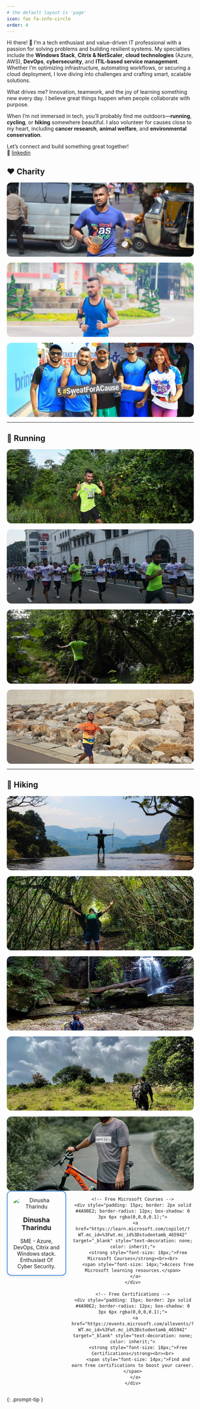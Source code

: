 ```yaml
---
# the default layout is 'page'
icon: fas fa-info-circle
order: 4
---
```

Hi there! 👋 I’m a tech enthusiast and value-driven IT professional with a passion for solving problems and building resilient systems. My specialties include the **Windows Stack**, **Citrix & NetScaler**, **cloud technologies** (Azure, AWS), **DevOps**, **cybersecurity**, and **ITIL-based service management**. Whether I’m optimizing infrastructure, automating workflows, or securing a cloud deployment, I love diving into challenges and crafting smart, scalable solutions.

What drives me? Innovation, teamwork, and the joy of learning something new every day. I believe great things happen when people collaborate with purpose.

When I’m not immersed in tech, you’ll probably find me outdoors—**running**, **cycling**, or **hiking** somewhere beautiful. I also volunteer for causes close to my heart, including **cancer research**, **animal welfare**, and **environmental conservation**.

Let’s connect and build something great together!  
🔗 [linkedin](https://www.linkedin.com/in/dinushatharindu)


## ❤️ Charity

<div style="display: grid; grid-template-columns: repeat(auto-fit, minmax(250px, 1fr)); gap: 16px;">

  <img src="assets/run-cancerhospital.jpg" alt="Charity 1" style="width: 100%; height: 200px; object-fit: cover; border-radius: 12px;" />
  <img src="assets/rundonation.jpg" alt="Charity 2" style="width: 100%; height: 200px; object-fit: cover; border-radius: 12px;" />
  <img src="assets/charityrun.jpg" alt="Charity 3" style="width: 100%; height: 200px; object-fit: cover; border-radius: 12px;" />

</div>

---

## 🏃 Running

<div style="display: grid; grid-template-columns: repeat(auto-fit, minmax(250px, 1fr)); gap: 16px;">

  <img src="assets/trailrunning.jpg" alt="Running 1" style="width: 100%; height: 200px; object-fit: cover; border-radius: 12px;" />
  <img src="assets/charityrun2.jpg" alt="Running 2" style="width: 100%; height: 200px; object-fit: cover; border-radius: 12px;" />
  <img src="assets/trailrunning2.jpg" alt="Running 3" style="width: 100%; height: 200px; object-fit: cover; border-radius: 12px;" />
  <img src="assets/charitymarathon.jpg" alt="Running 4" style="width: 100%; height: 200px; object-fit: cover; border-radius: 12px;" />

</div>

---

## 🥾 Hiking

<div style="display: grid; grid-template-columns: repeat(auto-fit, minmax(250px, 1fr)); gap: 16px;">

  <img src="assets/hikesrilanka.jpg" alt="Hiking 1" style="width: 100%; height: 200px; object-fit: cover; border-radius: 12px;" />
  <img src="assets/hikehillside.jpg" alt="Hiking 2" style="width: 100%; height: 200px; object-fit: cover; border-radius: 12px;" />
  <img src="assets/hiking1.jpg" alt="Hiking 3" style="width: 100%; height: 200px; object-fit: cover; border-radius: 12px;" />
  <img src="assets/hiking2.jpg" alt="Hiking 4" style="width: 100%; height: 200px; object-fit: cover; border-radius: 12px;" />
  <img src="assets/cycling.jpg" alt="Hiking 5" style="width: 100%; height: 200px; object-fit: cover; border-radius: 12px;" />

</div>


<div style="display: flex; justify-content: space-between; align-items: flex-start; text-align: center; gap: 15px;">

  <!-- First Column (LinkedIn Profile) -->
  <div style="flex: 1; padding: 15px; border: 2px solid #4A90E2; border-radius: 12px; box-shadow: 0 3px 6px rgba(0,0,0,0.1);">
    <a href="https://www.linkedin.com/in/dinushatharindu/" target="_blank" style="text-decoration: none; color: inherit;">
      <img src="https://media.licdn.com/dms/image/v2/D5603AQEvsf5kX0_8jw/profile-displayphoto-shrink_100_100/profile-displayphoto-shrink_100_100/0/1696480058873?e=1751500800&v=beta&t=2beBrDxeX7DAhi0ICDUB89iNUG0z-WGCwOUcdeGDTkk" alt="Dinusha Tharindu" style="border-radius: 50%; width: 80px; height: 80px;"><br><br>
      <strong style="font-size: 18px;">Dinusha Tharindu</strong><br><br>
      <span style="font-size: 14px;">SME - Azure, DevOps, Citrix and Windows stack.<br>Enthusiast Of Cyber Security.</span>
    </a>
  </div>

  <!-- Second Column (Courses + Certifications) -->
  <div style="flex: 2; display: flex; flex-direction: column; gap: 15px;">

    <!-- Free Microsoft Courses -->
    <div style="padding: 15px; border: 2px solid #4A90E2; border-radius: 12px; box-shadow: 0 3px 6px rgba(0,0,0,0.1);">
      <a href="https://learn.microsoft.com/copilot/?WT.mc_id=%3Fwt.mc_id%3Dstudentamb_465942" target="_blank" style="text-decoration: none; color: inherit;">
        <strong style="font-size: 18px;">Free Microsoft Courses</strong><br><br>
        <span style="font-size: 14px;">Access free Microsoft learning resources.</span>
      </a>
    </div>

    <!-- Free Certifications -->
    <div style="padding: 15px; border: 2px solid #4A90E2; border-radius: 12px; box-shadow: 0 3px 6px rgba(0,0,0,0.1);">
      <a href="https://events.microsoft.com/allevents/?WT.mc_id=%3Fwt.mc_id%3Dstudentamb_465942" target="_blank" style="text-decoration: none; color: inherit;">
        <strong style="font-size: 18px;">Free Certifications</strong><br><br>
        <span style="font-size: 14px;">Find and earn free certifications to boost your career.</span>
      </a>
    </div>

  </div>

</div>



{: .prompt-tip }